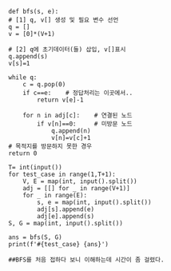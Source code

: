     def bfs(s, e):
    # [1] q, v[] 생성 및 필요 변수 선언
    q = []
    v = [0]*(V+1)

    # [2] q에 초기데이터(들) 삽입, v[]표시
    q.append(s)
    v[s]=1

    while q:
        c = q.pop(0)
        if c==e:    # 정답처리는 이곳에서..
            return v[e]-1

        for n in adj[c]:    # 연결된 노드
            if v[n]==0:     # 미방문 노드
                q.append(n)
                v[n]=v[c]+1
    # 목적지를 방문하지 못한 경우
    return 0

    T= int(input())
    for test_case in range(1,T+1):
        V, E = map(int, input().split())
        adj = [[] for _ in range(V+1)]
        for _ in range(E):
            s, e = map(int, input().split())
            adj[s].append(e)
            adj[e].append(s)
    S, G = map(int, input().split())

    ans = bfs(S, G)
    print(f'#{test_case} {ans}')

    ##BFS를 처음 접하다 보니 이해하는데 시간이 좀 걸렸다.